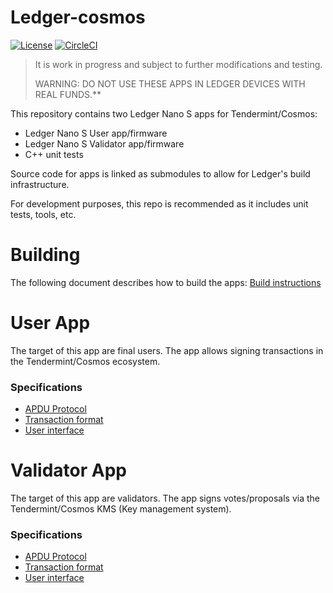 # Ledger-cosmos
[![License](https://img.shields.io/badge/License-Apache%202.0-blue.svg)](https://opensource.org/licenses/Apache-2.0)
[![CircleCI](https://circleci.com/gh/cosmos/ledger-cosmos/tree/master.svg?style=shield)](https://circleci.com/gh/cosmos/ledger-cosmos/tree/master)

> It is work in progress and subject to further modifications and testing.
>
> WARNING: DO NOT USE THESE APPS IN LEDGER DEVICES WITH REAL FUNDS.**

This repository contains two Ledger Nano S apps for Tendermint/Cosmos: 

- Ledger Nano S User app/firmware
- Ledger Nano S Validator app/firmware
- C++ unit tests

Source code for apps is linked as submodules to allow for Ledger's build infrastructure. 

For development purposes, this repo is recommended as it includes unit tests, tools, etc.  

# Building

The following document describes how to build the apps: [Build instructions](docs/BUILD.md)

# User App

The target of this app are final users. The app allows signing transactions in the Tendermint/Cosmos ecosystem. 

### Specifications

- [APDU Protocol](https://github.com/ZondaX/ledger-cosmos-app/tree/master/docs/PROTOSPEC.md)
- [Transaction format](https://github.com/ZondaX/ledger-cosmos-app/tree/master/docs/TXSPEC.md)
- [User interface](https://github.com/ZondaX/ledger-cosmos-app/tree/master/docs/UISPEC.md)

# Validator App

The target of this app are validators. The app signs votes/proposals via the Tendermint/Cosmos KMS (Key management system).

### Specifications

- [APDU Protocol](https://github.com/ZondaX/ledger-cosmos-val-app/blob/master/docs/APDUSPEC.md)
- [Transaction format](https://github.com/ZondaX/ledger-cosmos-val-app/blob/master/docs/TXSPEC.md)
- [User interface](https://github.com/ZondaX/ledger-cosmos-val-app/blob/master/docs/UISPEC.md)
